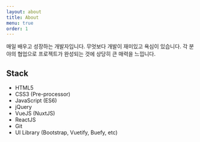 ```yaml
---
layout: about
title: About
menu: true
order: 1
---
```


매일 배우고 성장하는 개발자입니다.
무엇보다 개발이 재미있고 욕심이 있습니다.
각 분야의 협업으로 프로젝트가 완성되는 것에 상당히 큰 매력을 느낍니다.

## Stack
- HTML5
- CSS3 (Pre-processor)
- JavaScript (ES6)
- jQuery
- VueJS (NuxtJS)
- ReactJS
- Git
- UI Library (Bootstrap, Vuetify, Buefy, etc)

